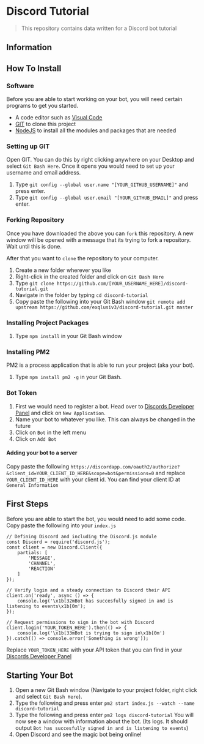 # Discord Tutorial
> This repository contains data written for a Discord bot tutorial

## Information

## How To Install
### Software
Before you are able to start working on your bot, you will need certain programs to get you started.
- A code editor such as [Visual Code](https://aka.ms/win32-x64-user-stable)
- [GIT](https://git-scm.com/download/win) to clone this project
- [NodeJS](https://nodejs.org/dist/v12.15.0/node-v12.15.0-x64.msi) to install all the modules and packages that are needed

### Setting up GIT
Open GIT. You can do this by right clicking anywhere on your Desktop and select `Git Bash Here`. Once it opens you would need to set up your username and email address.

1. Type `git config --global user.name "[YOUR_GITHUB_USERNAME]"` and press enter.
2. Type `git config --global user.email "[YOUR_GITHUB_EMAIL]"` and press enter.

### Forking Repository
Once you have downloaded the above you can `fork` this repository. A new window will be opened with a message that its trying to fork a repository. Wait until this is done.

After that you want to `clone` the repository to your computer.
1. Create a new folder wherever you like
2. Right-click in the created folder and click on `Git Bash Here`
3. Type `git clone https://github.com/[YOUR_USERNAME_HERE]/discord-tutorial.git`
4. Navigate in the folder by typing `cd discord-tutorial`
5. Copy paste the following into your Git Bash window `git remote add upstream https://github.com/exqlusiv3/discord-tutorial.git master`

### Installing Project Packages
1. Type `npm install` in your Git Bash window

### Installing PM2
PM2 is a process application that is able to run your project (aka your bot). 
1. Type `npm install pm2 -g` in your Git Bash.

### Bot Token
1. First we would need to register a bot. Head over to [Discords Developer Panel](https://discordapp.com/developers/applications/) and click on `New Application`.
2. Name your bot to whatever you like. This can always be changed in the future
3. Click on `Bot` in the left menu
4. Click on `Add Bot` 

#### Adding your bot to a server
Copy paste the following `https://discordapp.com/oauth2/authorize?&client_id=YOUR_CLIENT_ID_HERE&scope=bot&permissions=0` and replace `YOUR_CLIENT_ID_HERE` with your client id.
You can find your client ID at `General Information`

## First Steps
Before you are able to start the bot, you would need to add some code. Copy paste the following into your `index.js`

```JS
// Defining Discord and including the Discord.js module
const Discord = require('discord.js');
const client = new Discord.Client({
    partials: [
        'MESSAGE',
        'CHANNEL',
        'REACTION'
    ]
});

// Verify login and a steady connection to Discord their API
client.on('ready', async () => {
    console.log('\x1b[32mBot has succesfully signed in and is listening to events\x1b[0m');
});

// Request permissions to sign in the bot with Discord
client.login('YOUR_TOKEN_HERE').then(() => {
    console.log('\x1b[33mBot is trying to sign in\x1b[0m')
}).catch(() => console.error('Something is wrong'));

```
Replace `YOUR_TOKEN_HERE` with your API token that you can find in your [Discords Developer Panel](https://discordapp.com/developers/applications/)

## Starting Your Bot
1. Open a new Git Bash window (Navigate to your project folder, right click and select `Git Bash Here`).
2. Type the following and press enter `pm2 start index.js --watch --name discord-tutorial`
3. Type the following and press enter `pm2 logs discord-tutorial`
You will now see a window with information about the bot. (Its logs. It should output `Bot has succesfully signed in and is listening to events`)
4. Open Discord and see the magic bot being online!
